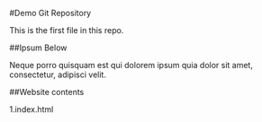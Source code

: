 #Demo Git Repository

This is the first file in this repo.

##Ipsum Below

Neque porro quisquam est qui dolorem ipsum quia dolor sit amet, consectetur, adipisci velit.


##Website contents

1.index.html